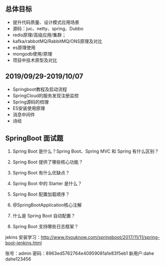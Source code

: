 ## 总体目标
- 提升代码质量、设计模式应用场景
- 源码：juc、netty、spring、Dubbo 
- redis原理/高级应用/集群；
- kafka/rabbotMQ/RabbitMQ/ONS原理及对比
- es原理使用
- mongodb使用/原理
- 项目中技术原型及对比

## **2019/09/29-2019/10/07**
+ Springboot教程及启动流程
+ SpringCloud的服务发现注册监控
+ Spring源码的梳理
+ ES安装使用原理
+ 消息中间件
+ 诗经

## **SpringBoot 面试题**

1. Spring Boot 是什么？Spring Boot、Spring MVC 和 Spring 有什么区别？

2. Spring Boot 提供了哪些核心功能？

3. Spring Boot 有什么优缺点？

4. Spring Boot 中的 Starter 是什么？

5. Spring Boot 配置加载顺序？

6. @SpringBootApplication核心注解

7. 什么是 Spring Boot 自动配置？

8. Spring Boot 支持哪些日志框架？



jekins 安装学习：http://www.ityouknow.com/springboot/2017/11/11/spring-boot-jenkins.html

账号：admin 密码：8963ed5762764e40959081a1e83f5eb1
新用户:dahe dahe123456
